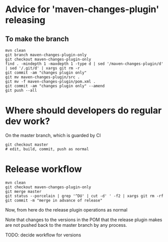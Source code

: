 # Advice for 'maven-changes-plugin' releasing

## To make the branch

```
mvn clean
git branch maven-changes-plugin-only
git checkout maven-changes-plugin-only
find . -mindepth 1 -maxdepth 1 -type d | sed '/maven-changes-plugin/d' | sed '/.git/d' | xargs git rm -r
git commit -am "changes plugin only"
git mv maven-changes-plugin/src .
git mv -f maven-changes-plugin/pom.xml .
git commit -am "changes plugin only" --amend
git push --all
```


# Where should developers do regular dev work?

On the master branch, which is guarded by CI

```
git checkout master
# edit, build, commit, push as normal
```

# Release workflow

```
mvn clean
git checkout maven-changes-plugin-only
git merge master
git status --porcelain | grep '^DU' | cut -d' ' -f2 | xargs git rm -rf
git commit -m "merge in advance of release"
```

Now, from here do the release plugin operations as normal

Note that changes to the versions in the POM that the release plugin makes are
not pushed back to the master branch by any process.

TODO: decide workflow for versions
